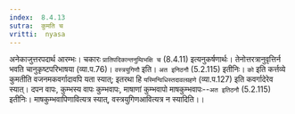 ```yaml
---
index:  8.4.13
sutra:  कुमति च
vritti:  nyasa
---
```


अनेकाजुत्तरपदार्थ आरम्भः। चकारः `प्रातिपदिकान्तनुम्विभक्षि च` (8.4.11) इत्यनुकर्षणार्थः। तेनोत्तरत्रानुवृत्तिर्न भवति चानुकृष्टपरिभाषया (व्या.प.76)। `वस्त्रयुगिणौ` इति। `अत इनिठनौ` (5.2.115) इतीनिः। `को` इति कर्त्तव्ये कुमतीति वजनमकवर्गादावपि यता स्यात्; इतरथा हि `यस्मिन्विधिस्तदावल्ग्रहणे` (व्या.प.127) इति कवर्गादेरेव स्यात्। दपन वापः, कुम्भस्य वापः कुम्भवापः, माषाणां कुम्भवापो माषकुम्भवापः--`अत इतिठनौ` (5.2.115) इतीनिः। माषकुम्भवापिणावित्यत्र स्यात्, वस्त्रयुगिणआवित्यत्र न स्यादिति।।

